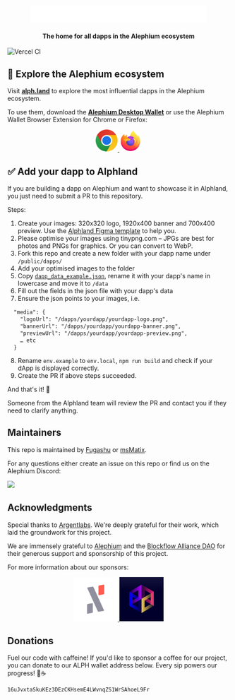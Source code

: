 <div align="center">
    <img src="src/assets/logo-alphland-light.svg" alt="Alphland logo" width=400 />
    <h4>The home for all dapps in the Alephium ecosystem</h4>

</div>

![Vercel CI](https://vercelbadge.vercel.app/api/cojodi/Alphland)

## 🧭 Explore the Alephium ecosystem

Visit <a href="https://alph.land"><b>alph.land</b></a> to explore the most influential dapps in the Alephium
ecosystem.

To use them, download the <a href="https://github.com/alephium/desktop-wallet"><b>Alephium Desktop Wallet</b></a> or use
the Alephium Wallet Browser Extension for Chrome or Firefox:

<div align="center">
    <a href="https://chromewebstore.google.com/detail/alephium-extension-wallet/gdokollfhmnbfckbobkdbakhilldkhcj?pli=1">
        <img src="./src/assets/google-chrome-icon.svg" width=50/>
    </a>
    <a href="https://addons.mozilla.org/de/firefox/addon/alephiumextensionwallet/">
        <img src="./src/assets/firefox-browser-icon.svg" width=50/>
    </a>
</div>

## ✅ Add your dapp to Alphland

If you are building a dapp on Alephium and want to showcase it in Alphland, you just need to submit a PR to this
repository.

Steps:

1. Create your images: 320x320 logo, 1920x400 banner and 700x400 preview. Use
   the <a href="https://www.figma.com/file/6S69MxzfC99Sn6VxhqVuYL/Alphland-Figma-Template?type=design&node-id=0-1&mode=design&t=9k544zGf8bbibA5E-0">
   Alphland Figma template</a> to help you.
2. Please optimise your images using tinypng.com – JPGs are best for photos and PNGs for graphics. Or you can convert to
   WebP.
3. Fork this repo and create a new folder with your dapp name under `/public/dapps/`
4. Add your optimised images to the folder
5. Copy [`dapp_data_example.json`](https://github.com/Cojodi/alphland/blob/develop/dapp_data_example.json), rename it
   with your dapp's name in lowercase and move it to `/data`
6. Fill out the fields in the json file with your dapp's data
7. Ensure the json points to your images, i.e.

```
  "media": {
    "logoUrl": "/dapps/yourdapp/yourdapp-logo.png",
    "bannerUrl": "/dapps/yourdapp/yourdapp-banner.png",
    "previewUrl": "/dapps/yourdapp/yourdapp-preview.png",
    … etc
  }
```

8. Rename ```env.example``` to ```env.local```, ```npm run build``` and check if your dApp is displayed correctly.
9. Create the PR if above steps succeeded.

And that's it! 🚀

Someone from the Alphland team will review the PR and contact you if they need to clarify anything.

## Maintainers
This repo is maintained by [Fugashu](https://github.com/Fugashu) or [msMatix](https://github.com/msMatix).

For any questions either create an issue on this repo or find us on the Alephium Discord:

<a href="https://discord.gg/3y8HvQ97s4">
  <img src="https://img.shields.io/badge/Discord-6666FF?style=for-the-badge&logo=discord&logoColor=white">
</a>

<!-- 

TODO 
## 📣 Share your dapp rating with the world

Embed the Alphland rating widget

<img src="https://dv3jj1unlp2jl.cloudfront.net/Alphland/widget-rating.svg" alt="Alphland rating widget" />

#### Using the widget

```
<a href="https://www.alph.land/your_dapp_name" style="display:inline-block;position:relative">
  <div style="position:absolute;top:0;right:0;bottom:0;left:0;"></div>
  <iframe src="https://www.alph.land/widgets/rating?dappname=your_dapp_name" width="260" height="176" frameBorder="0" title="Alphland Widget"></iframe>
</a>
```

1. Copy and paste the snippet above
2. In `<a href="…">` change `your_dapp_name` to exactly the same as the name of your dapp as shown in your Alphland url.
3. Also change `your_dapp_name` in the `<iframe src="…">`
4. (Optional) you can also set the theme to `theme=light` or `theme=dark` 😎 (default uses the device settings).  
   Just add the `theme` param to the url after your dappname.
5. That's it!

#### Widget example

walph on Alphland would be `https://www.alph.land/walph`

```
<a href="https://www.alph.land/walph" style="display:inline-block;position:relative">
  <div style="position:absolute;top:0;right:0;bottom:0;left:0;"></div>
  <iframe src="https://www.alph.land/widgets/rating?dappname=briq" width="260" height="176" frameBorder="0" title="Alphland Widget"></iframe>
</a>
```
 -->

## Acknowledgments

Special thanks to [Argentlabs](https://github.com/argentlabs/dappland). We're deeply grateful for their work, which laid the groundwork for this project.

We are immensely grateful to [Alephium](https://alephium.org/) and the [Blockflow Alliance DAO](https://twitter.com/Blockflow_DAO) for their generous support and sponsorship of this project.

For more information about our sponsors:
<div align="center">
<a href="https://alephium.org/">
<img src="src/assets/alephium-logos/grey/Logo-Icon-Grey.png" alt="Alephium" title="Alephium" style="width: 100px;">
</a>

<a href="https://twitter.com/Blockflow_DAO">
    <img src="src/assets/blockflow-alliance-dao.jpg" alt="Blockflow Alliance DAO" title="Blockflow Alliance DAO" style="width: 100px;">
</a>
</div>

## Donations

Fuel our code with caffeine! If you'd like to sponsor a coffee for our project, you can donate to our ALPH wallet address below. Every sip powers our progress! 🚀☕
```
16uJvxtaSkuKEz3DEzCKHsemE4LWvnqZS1WrSAhoeL9Fr
```
